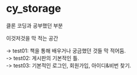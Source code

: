 # cy_storage
클론 코딩과 공부했던 부분 
<p>
이것저것을 막 적는 공간
<p>
-> test01: 책을 통해 배우거나 궁금했던 것들 막 적어둠.<br>
-> test02: 게시판의 기본적인 틀.<br>
-> test03: 기본적인 로그인, 회원가입, 아이디&비번 찾기.
